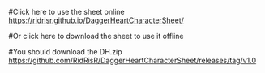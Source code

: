 #Click here to use the sheet online
https://ridrisr.github.io/DaggerHeartCharacterSheet/

#Or click here to download the sheet to use it offline

#You should download the DH.zip
https://github.com/RidRisR/DaggerHeartCharacterSheet/releases/tag/v1.0
